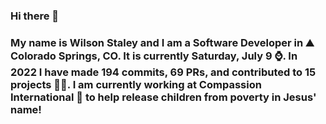 ### Hi there 👋

### My name is Wilson Staley and I am a Software Developer in ⛰ Colorado Springs, CO.  It is currently Saturday, July 9 ⌚. In 2022 I have made 194 commits, 69 PRs, and contributed to 15 projects 👨‍💻. I am currently working at Compassion International 🏢 to help release children from poverty in Jesus' name!